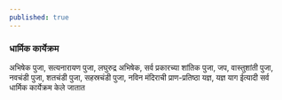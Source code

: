 ```yaml
---
published: true
---
```

### धार्मिक कार्येक्रम

अभिषेक पुजा, सत्यनारायण पुजा, लघुरुद्र अभिषेक, सर्व प्रकारच्या शांतिक पुजा, जप, वास्तुशांती पुजा, नवचंडी पुजा, शतचंडी पुजा, सहस्रचंडी पुजा, नविन मंदिराची प्राण-प्रतिष्ठा यज्ञ, यज्ञ याग ईत्यादी सर्व धार्मिक कार्येक्रम केले जातात
